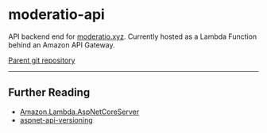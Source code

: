 # moderatio-api

API backend end for [moderatio.xyz](https://moderatio.xyz). Currently hosted as a Lambda Function behind an Amazon API Gateway.

[Parent git repository](https://github.com/ikenley/moderatio)

---

## Further Reading

- [Amazon.Lambda.AspNetCoreServer](https://github.com/aws/aws-lambda-dotnet/tree/master/Libraries/src/Amazon.Lambda.AspNetCoreServer)
- [aspnet-api-versioning](https://github.com/microsoft/aspnet-api-versioning)
